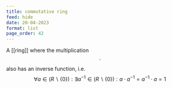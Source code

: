 ```yaml
---
title: commutative ring
feed: hide
date: 20-04-2023
format: list
page_order: 42
---
```



A [[ring]] where the multiplication $$\cdot$$ also has an inverse function, i.e. $$\forall a\in (R\backslash\{0\}): \exists a^{-1}\in (R\backslash\{0\}): a\cdot a^{-1} = a^{-1}\cdot a = 1$$
